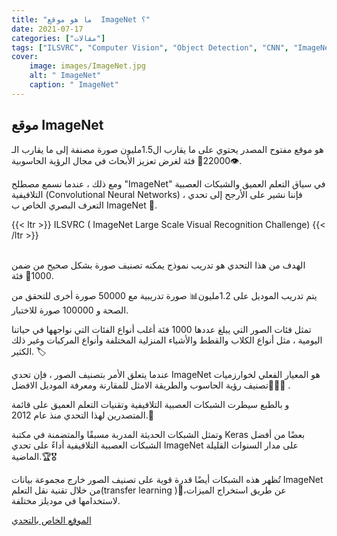 ```yaml
---
title: "ما هو موقع  ImageNet ؟"
date: 2021-07-17
categories: ["مقالات"]
tags: ["ILSVRC", "Computer Vision", "Object Detection", "CNN", "ImageNet"]
cover:
    image: images/ImageNet.jpg
    alt: " ImageNet"
    caption: " ImageNet"
---
```

## موقع ImageNet

هو موقع مفتوح المصدر يحتوي على ما يقارب ال1.5مليون صورة مصنفة إلى ما يقارب الـ 22000🤩 فئة لغرض تعزيز الأبحاث في مجال الرؤية الحاسوبية👁.


ومع ذلك ، عندما نسمع مصطلح "ImageNet" في سياق التعلم العميق والشبكات العصبية التلافيفية (Convolutional Neural Networks) ، فإننا نشير على الأرجح إلى تحدي التعرف البصري الخاص ب ImageNet 🎯.

{{< ltr >}}
ILSVRC ( ImageNet Large Scale Visual Recognition Challenge)
{{< /ltr >}}

\
الهدف من هذا التحدي هو تدريب نموذج يمكنه تصنيف صورة  بشكل صحيح من ضمن 1000🤯 فئة.

يتم تدريب الموديل على  1.2مليون📊 صورة تدريبية مع 50000 صورة أخرى للتحقق من الصحة و 100000 صورة للاختبار.

تمثل فئات الصور التي يبلغ عددها 1000 فئة أغلب أنواع الفئات التي نواجهها في حياتنا اليومية ، مثل أنواع الكلاب والقطط والأشياء المنزلية المختلفة وأنواع المركبات وغير ذلك الكثير. 🏷

عندما يتعلق الأمر بتصنيف الصور ، فإن تحدي ImageNet هو المعيار الفعلي لخوارزميات تصنيف رؤية الحاسوب والطريقة الامثل للمقارنة ومعرفة الموديل الافضل🥇🥈🥉 .

و بالطبع سيطرت الشبكات العصبية التلافيفية وتقنيات التعلم العميق على قائمة المتصدرين لهذا التحدي منذ عام 2012.💯

وتمثل الشبكات الحديثة المدربة مسبقًا والمتضمنة في مكتبة Keras  بعضًا من أفضل الشبكات العصبية التلافيفية أداءً على تحدي  ImageNet على مدار السنوات القليلة الماضية.🏆🎖

تُظهر هذه الشبكات أيضًا قدرة قوية على تصنيف الصور خارج مجموعة بيانات ImageNet من خلال تقنية نقل التعلم(transfer learning )🔁،عن طريق استخراج الميزات لاستخدامها في موديلز مختلفة.

[الموقع الخاص بالتحدي](https://image-net.org/
) 

